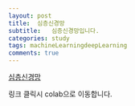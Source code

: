 ```yaml
---
layout: post
title:  심층신경망
subtitle:   심층신경망입니다.
categories: study
tags: machineLearningdeepLearning
comments: true
---
```


[심층신경망](https://colab.research.google.com/drive/1ErhiAcnvumJl55bKco5O5YNsHnr1wTKQ?usp=sharing)

링크 클릭시 colab으로 이동합니다.
